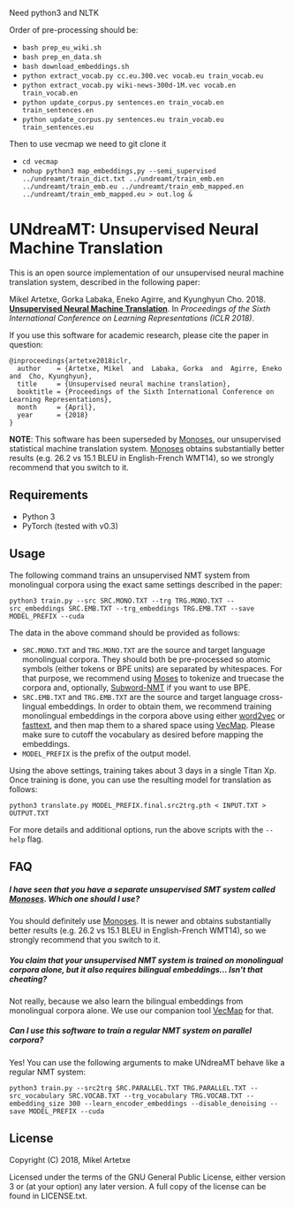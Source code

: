 Need python3 and NLTK

Order of pre-processing should be:

* `bash prep_eu_wiki.sh`
* `bash prep_en_data.sh`
* `bash download_embeddings.sh`
* `python extract_vocab.py cc.eu.300.vec vocab.eu train_vocab.eu`
* `python extract_vocab.py wiki-news-300d-1M.vec vocab.en train_vocab.en`
* `python update_corpus.py sentences.en train_vocab.en train_sentences.en`
* `python update_corpus.py sentences.eu train_vocab.eu train_sentences.eu`

Then to use vecmap we need to git clone it

* `cd vecmap`
* `nohup python3 map_embeddings,py --semi_supervised ../undreamt/train_dict.txt ../undreamt/train_emb.en ../undreamt/train_emb.eu ../undreamt/train_emb_mapped.en ../undreamt/train_emb_mapped.eu > out.log &`


UNdreaMT: Unsupervised Neural Machine Translation
==============

This is an open source implementation of our unsupervised neural machine translation system, described in the following paper:

Mikel Artetxe, Gorka Labaka, Eneko Agirre, and Kyunghyun Cho. 2018. **[Unsupervised Neural Machine Translation](https://arxiv.org/pdf/1710.11041.pdf)**. In *Proceedings of the Sixth International Conference on Learning Representations (ICLR 2018)*.

If you use this software for academic research, please cite the paper in question:
```
@inproceedings{artetxe2018iclr,
  author    = {Artetxe, Mikel  and  Labaka, Gorka  and  Agirre, Eneko  and  Cho, Kyunghyun},
  title     = {Unsupervised neural machine translation},
  booktitle = {Proceedings of the Sixth International Conference on Learning Representations},
  month     = {April},
  year      = {2018}
}
```

**NOTE**: This software has been superseded by [Monoses](https://github.com/artetxem/monoses), our unsupervised statistical machine translation system. [Monoses](https://github.com/artetxem/monoses) obtains substantially better results (e.g. 26.2 vs 15.1 BLEU in English-French WMT14), so we strongly recommend that you switch to it.


Requirements
--------
- Python 3
- PyTorch (tested with v0.3)


Usage
--------

The following command trains an unsupervised NMT system from monolingual corpora using the exact same settings described in the paper:

```
python3 train.py --src SRC.MONO.TXT --trg TRG.MONO.TXT --src_embeddings SRC.EMB.TXT --trg_embeddings TRG.EMB.TXT --save MODEL_PREFIX --cuda
```

The data in the above command should be provided as follows:
- `SRC.MONO.TXT` and `TRG.MONO.TXT` are the source and target language monolingual corpora. They should both be pre-processed so atomic symbols (either tokens or BPE units) are separated by whitespaces. For that purpose, we recommend using [Moses](http://www.statmt.org/moses/) to tokenize and truecase the corpora and, optionally, [Subword-NMT](https://github.com/rsennrich/subword-nmt) if you want to use BPE.
- `SRC.EMB.TXT` and `TRG.EMB.TXT` are the source and target language cross-lingual embeddings. In order to obtain them, we recommend training monolingual embeddings in the corpora above using either [word2vec](https://github.com/tmikolov/word2vec) or [fasttext](https://github.com/facebookresearch/fastText), and then map them to a shared space using [VecMap](https://github.com/artetxem/vecmap). Please make sure to cutoff the vocabulary as desired before mapping the embeddings.
- `MODEL_PREFIX` is the prefix of the output model.

Using the above settings, training takes about 3 days in a single Titan Xp. Once training is done, you can use the resulting model for translation as follows:

```
python3 translate.py MODEL_PREFIX.final.src2trg.pth < INPUT.TXT > OUTPUT.TXT
```

For more details and additional options, run the above scripts with the `--help` flag.


FAQ
--------

##### I have seen that you have a separate unsupervised SMT system called [Monoses](https://github.com/artetxem/monoses). Which one should I use?

You should definitely use [Monoses](https://github.com/artetxem/monoses). It is newer and obtains substantially better results (e.g. 26.2 vs 15.1 BLEU in English-French WMT14), so we strongly recommend that you switch to it.


##### You claim that your unsupervised NMT system is trained on monolingual corpora alone, but it also requires bilingual embeddings... Isn't that cheating?

Not really, because we also learn the bilingual embeddings from monolingual corpora alone. We use our companion tool [VecMap](https://github.com/artetxem/vecmap) for that.


##### Can I use this software to train a regular NMT system on parallel corpora?

Yes! You can use the following arguments to make UNdreaMT behave like a regular NMT system:

```
python3 train.py --src2trg SRC.PARALLEL.TXT TRG.PARALLEL.TXT --src_vocabulary SRC.VOCAB.TXT --trg_vocabulary TRG.VOCAB.TXT --embedding_size 300 --learn_encoder_embeddings --disable_denoising --save MODEL_PREFIX --cuda
```


License
-------

Copyright (C) 2018, Mikel Artetxe

Licensed under the terms of the GNU General Public License, either version 3 or (at your option) any later version. A full copy of the license can be found in LICENSE.txt.
